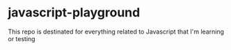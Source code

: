# javascript-playground
This repo is destinated for everything related to Javascript that I'm learning or testing
